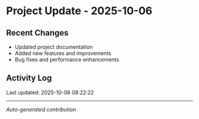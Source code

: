 # Project Update - 2025-10-06

## Recent Changes
- Updated project documentation
- Added new features and improvements
- Bug fixes and performance enhancements

## Activity Log
Last updated: 2025-10-06 08:22:22

---
*Auto-generated contribution*
